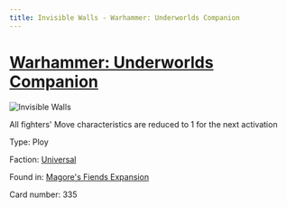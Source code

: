 ```yaml
---
title: Invisible Walls - Warhammer: Underworlds Companion
---
```


# [Warhammer: Underworlds Companion](https://guidokessels.github.io/wh-underworlds)

  

![Invisible Walls](https://warhammerunderworlds.com/wp-content/uploads/sites/6/2018/03/335_ENG.png)

All fighters' Move characteristics are reduced to 1 for the next activation

Type: Ploy

Faction: [Universal](https://guidokessels.github.io/wh-underworlds/factions/universal)

Found in: [Magore's Fiends Expansion](https://guidokessels.github.io/wh-underworlds/locations/magores-fiends-expansion)

Card number: 335
